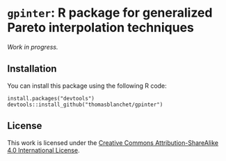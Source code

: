 # ```gpinter```: R package for generalized Pareto interpolation techniques

*Work in progress.*

## Installation

You can install this package using the following R code:
```{R}
install.packages("devtools")
devtools::install_github("thomasblanchet/gpinter")
```

## License

This work is licensed under the [Creative Commons Attribution-ShareAlike 4.0 International License](http://creativecommons.org/licenses/by-sa/4.0/).
